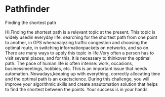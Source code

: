 # Pathfinder
Finding the shortest path

Hi.Finding the shortest path is a relevant topic at the present. 
This topic is widely usedin everyday life: searching for the shortest path from one point to another,
in GPS whenanalyzing traffic congestion and choosing the optimal route, in switching informationpackets 
on networks, and so on. There are many ways to apply this topic in life.Very often a person has to visit 
several places, and for this, it is necessary to thinkover the optimal path. The pace of human life is 
often intense: work, occasions, businessmeetings, hobbies, etc. This is an important issue that needs automation. 
Nowadays,keeping up with everything, correctly allocating time and the optimal path is an exactscience. 
During this challenge, you will improve your algorithmic skills and create anautomation solution that helps 
to find the shortest between the points. Your success is in your hands
